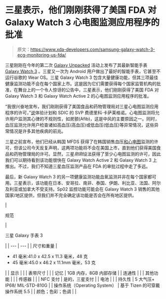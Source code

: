 # 三星表示，他们刚刚获得了美国 FDA 对 Galaxy Watch 3 心电图监测应用程序的批准

> 原文：<https://www.xda-developers.com/samsung-galaxy-watch-3-ecg-monitoring-us-fda/>

三星刚刚在今年的第二次 [Galaxy Unpacked](https://www.xda-developers.com/tag/galaxy-unpacked/) 活动上发布了其最新智能手表 [Galaxy Watch 3](https://www.xda-developers.com/samsung-galaxy-watch-3/) 。三星又一次为 Android 用户做出了最好的智能手表，它甚至不运行谷歌的 Wear OS。三星 Galaxy Watch 3 包含大量健康功能，但其三项最佳健康监测功能不会在每个国家上市。这是因为它们需要获得每个国家监管机构的批准，在舞台上的一个令人惊讶的公告中，三星表示，他们刚刚获得了美国 FDA 对 Galaxy Watch 3 和 Galaxy Watch Active 2 的心电图监测应用程序的批准。

“我很兴奋地宣布，我们刚刚获得了美国食品和药物管理局对三星心电图监测应用程序的许可，”[说](https://youtu.be/CmS5rlX9cDA?t=6086)体验计划和 SDIC 的 SVP 费德里科·卡萨莱格诺。心电图监测将允许用户监测其心律的不规则性，如房颤(Afib)，这是中风的主要原因之一。同时，血压监测允许用户检查诸如高血压(高血压)或低血压(低血压)等异常情况，这些异常情况是许多其他疾病的前兆。

三星之前宣布，他们已经从韩国 MFDS 获得了在韩国销售血压[和心电图](https://www.xda-developers.com/samsung-galaxy-watch-active-2-blood-pressure-monitoring-health-monitor-update-south-korea/)监测的许可，但该公司今天反复声明，这两项功能将不会在美国上市，直到他们获得美国食品和药物管理局的许可。显然，三星*刚刚*设法获得了至少心电图监测的许可，因此我们可以期待看到该功能很快在 Galaxy Watch Active 2 和 Galaxy Watch 3 上推出。不过，我们不知道三星血压监测产品在 FDA 的审批过程中走了多远。

最后，新 Galaxy Watch 3 的另一项健康监测功能血氧监测并非在每个国家都可用。三星表示，该功能在日本、安哥拉、南非、泰国、伊朗、利比亚、法国、阿尔及利亚或加拿大不受支持。Sp02 监控功能可能会在 Galaxy Watch 3 销售的其他国家/地区提供，但我们并不完全确定该功能是否会在所有地区提供。

| 

规范

 | 

三星 Galaxy 手表 3

 |
| --- | --- |
| 尺寸和重量 | 

*   41 毫米:41.0 x 42.5 x 11.3 毫米，48 克
*   45 毫米:45.0 x 46.2 x 11.1mm 毫米，53 克

 |
| 显示 |  |
| 表带尺寸 |  |
| 记忆 | 1GB 内存，8GB 内部存储 |
| 连通性 |  |
| 其他功能 |  |
| 传感器 |  |
| NFC 支付 | 是的，三星支付 |
| 电池 |  |
| 持久性 | 5 大气压+ IP68/ MIL-STD-810G |
| 操作系统（Operating System） | 基于 Tizen 的可穿戴操作系统 5.5 |
| 颜色；色彩；色调 |  |